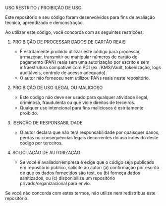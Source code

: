 USO RESTRITO / PROIBIÇÃO DE USO

Este repositório e seu código foram desenvolvidos para fins de avaliação técnica, aprendizado e demonstração.

Ao utilizar este código, você concorda com as seguintes restrições:

1) PROIBIÇÃO DE PROCESSAR DADOS DE CARTÃO REAIS
    - É estritamente proibido utilizar este código para processar, armazenar, transmitir ou manipular números de cartão de pagamento (PAN) reais sem uma autorização por escrito e sem infraestrutura compatível com PCI (ex.: KMS/Vault, tokenização, logs auditáveis, controle de acesso adequado).
    - O autor não forneceu nem utilizou PANs reais neste repositório.

2) PROIBIÇÃO DE USO ILEGAL OU MALICIOSO
    - Este código não deve ser usado para qualquer atividade ilegal, criminosa, fraudulenta ou que viole direitos de terceiros.
    - Qualquer uso intencional para fins maliciosos é estritamente proibido.

3) ISENÇÃO DE RESPONSABILIDADE
    - O autor declara que não terá responsabilidade por quaisquer danos, perdas ou consequências legais decorrentes do uso indevido deste código por terceiros.

4) SOLICITAÇÃO DE AUTORIZAÇÃO
    - Se você é avaliador/empresa e exige que o código seja publicado em repositório público, solicite ao autor: (a) confirmação por escrito de que os dados fornecidos são test, ou (b) forneça dados sanitizados, ou (c) disponibilize um repositório privado/organizacional para envio.

Se você não concorda com estes termos, não utilize nem redistribua este repositório.
